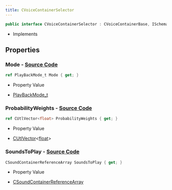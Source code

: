 ```yaml
---
title: CVoiceContainerSelector
---
```


```csharp
public interface CVoiceContainerSelector : CVoiceContainerBase, ISchemaClass<CVoiceContainerBase>, ISchemaClass<CVoiceContainerSelector>, ISchemaField, ISchemaClass, INativeHandle
```

- Implements

## Properties

### **Mode** - [Source Code](https://github.com/swiftly-solution/swiftlys2/blob/main/managed/src/SwiftlyS2.Generated/Schemas/Interfaces/CVoiceContainerSelector.cs#L16)

```csharp
ref PlayBackMode_t Mode { get; }
```

- Property Value

- [PlayBackMode_t](/docs/api/shared/schemadefinitions/playbackmode_t)

### **ProbabilityWeights** - [Source Code](https://github.com/swiftly-solution/swiftlys2/blob/main/managed/src/SwiftlyS2.Generated/Schemas/Interfaces/CVoiceContainerSelector.cs#L20)

```csharp
ref CUtlVector<float> ProbabilityWeights { get; }
```

- Property Value

- [CUtlVector](/docs/api/-1)<[float](https://learn.microsoft.com/dotnet/api/system.single)>

### **SoundsToPlay** - [Source Code](https://github.com/swiftly-solution/swiftlys2/blob/main/managed/src/SwiftlyS2.Generated/Schemas/Interfaces/CVoiceContainerSelector.cs#L18)

```csharp
CSoundContainerReferenceArray SoundsToPlay { get; }
```

- Property Value

- [CSoundContainerReferenceArray](/docs/api/shared/schemadefinitions/csoundcontainerreferencearray)


